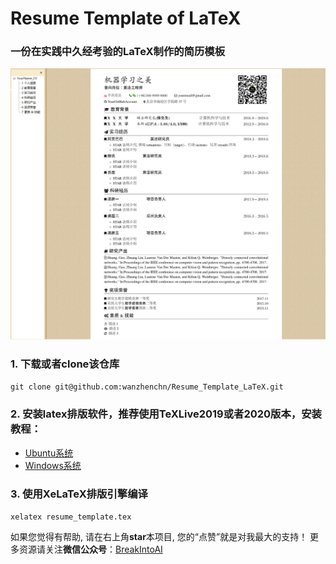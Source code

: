 # Resume Template of LaTeX
### 一份在实践中久经考验的LaTeX制作的简历模板
<div align="center">
<img src="./photo/resume_preview.png" height=40% width=100% >
</div>

### 1. 下载或者clone该仓库
`git clone git@github.com:wanzhenchn/Resume_Template_LaTeX.git`

### 2. 安装latex排版软件，推荐使用TeXLive2019或者2020版本，安装教程：
- [Ubuntu系统](https://mp.weixin.qq.com/s?__biz=MzU1OTE2NzQyMQ==&mid=2247483908&idx=1&sn=7c1a7f2ee800bbbff217f17ad48e2070&chksm=fc1a20d6cb6da9c0e82aa0821000bfa38b1822ff47555942c7e80b316af6ea01389b272a82d4&token=351551637&lang=zh_CN#rd)
- [Windows系统](https://www.jianshu.com/p/8f8da0517a31)

### 3. 使用XeLaTeX排版引擎编译
`xelatex resume_template.tex`

如果您觉得有帮助, 请在右上角**star**本项目, 您的“点赞”就是对我最大的支持！ 更多资源请关注**微信公众号**：[BreakIntoAI](https://weixin.sogou.com/weixin?type=1&s_from=input&query=BreakIntoAI&ie=utf8&_sug_=n&_sug_type_=)

